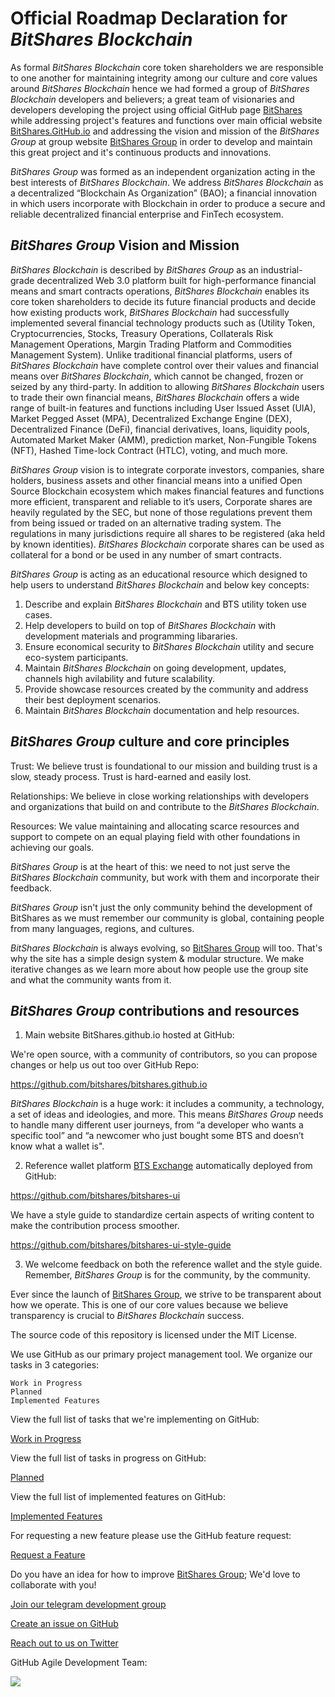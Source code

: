 # Official Roadmap Declaration for *BitShares Blockchain*

As formal *BitShares Blockchain* core token shareholders we are responsible to one another for maintaining integrity among our culture and core values around *BitShares Blockchain* hence we had formed a group of *BitShares Blockchain* developers and believers; a great team of visionaries and developers developing the project using official GitHub page [BitShares](https://github.com/bitshares) while addressing project's features and functions over main official website [BitShares.GitHub.io](https://bitshares.github.io) and addressing the vision and mission of the *BitShares Group* at group website [BitShares Group](https://BitSharesGroup.org) in order to develop and maintain this great project and it's continuous products and innovations.

*BitShares Group* was formed as an independent organization acting in the best interests of *BitShares Blockchain*. We address *BitShares Blockchain* as a decentralized “Blockchain As Organization” (BAO); a financial innovation in which users incorporate with Blockchain in order to produce a secure and reliable decentralized financial enterprise and FinTech ecosystem.

## *BitShares Group* Vision and Mission

*BitShares Blockchain* is described by *BitShares Group* as an industrial-grade decentralized Web 3.0 platform built for high-performance financial means and smart contracts operations, *BitShares Blockchain* enables its core token shareholders to decide its future financial products and decide how existing products work, *BitShares Blockchain* had successfully implemented several financial technology products such as (Utility Token, Cryptocurrencies, Stocks, Treasury Operations, Collaterals Risk Management Operations, Margin Trading Platform and Commodities Management System). Unlike traditional financial platforms, users of *BitShares Blockchain* have complete control over their values and financial means over *BitShares Blockchain*, which cannot be changed, frozen or seized by any third-party. In addition to allowing *BitShares Blockchain* users to trade their own financial means, *BitShares Blockchain* offers a wide range of built-in features and functions including User Issued Asset (UIA), Market Pegged Asset (MPA), Decentralized Exchange Engine (DEX), Decentralized Finance (DeFi), financial derivatives, loans, liquidity pools, Automated Market Maker (AMM), prediction market, Non-Fungible Tokens (NFT), Hashed Time-lock Contract (HTLC), voting, and much more.

*BitShares Group* vision is to integrate corporate investors, companies, share holders, business assets and other financial means into a unified Open Source Blockchain ecosystem which makes financial features and functions more efficient, transparent and reliable to it’s users, Corporate shares are heavily regulated by the SEC, but none of those regulations prevent them from being issued or traded on an alternative trading system. The regulations in many jurisdictions require all shares to be registered (aka held by known identities). *BitShares Blockchain* corporate shares can be used as collateral for a bond or be used in any number of smart contracts.

*BitShares Group* is acting as an educational resource which designed to help users to understand *BitShares Blockchain* and below key concepts:

1) Describe and explain *BitShares Blockchain* and BTS utility token use cases.
2) Help developers to build on top of *BitShares Blockchain* with development materials and programming libararies. 
3) Ensure economical security to *BitShares Blockchain* utility and secure eco-system participants.
4) Maintain *BitShares Blockchain* on going development, updates, channels high avilability and future scalability.
5) Provide showcase resources created by the community and address their best deployment scenarios.
6) Maintain *BitShares Blockchain* documentation and help resources.

## *BitShares Group* culture and core principles

Trust: We believe trust is foundational to our mission and building trust is a slow, steady process. Trust is hard-earned and easily lost.

Relationships: We believe in close working relationships with developers and organizations that build on and contribute to the *BitShares Blockchain*.

Resources: We value maintaining and allocating scarce resources and support to compete on an equal playing field with other foundations in achieving our goals.

*BitShares Group* is at the heart of this: we need to not just serve the *BitShares Blockchain* community, but work with them and incorporate their feedback. 

*BitShares Group* isn't just the only community behind the development of BitShares as we must remember our community is global, containing people from many languages, regions, and cultures.

*BitShares Blockchain* is always evolving, so [BitShares Group](https://BitSharesGroup.org) will too. That's why the site has a simple design system & modular structure. We make iterative changes as we learn more about how people use the group site and what the community wants from it.

## *BitShares Group* contributions and resources

1) Main website BitShares.github.io hosted at GitHub:

We're open source, with a community of contributors, so you can propose changes or help us out too over GitHub Repo:

https://github.com/bitshares/bitshares.github.io

*BitShares Blockchain* is a huge work: it includes a community, a technology, a set of ideas and ideologies, and more. This means *BitShares Group* needs to handle many different user journeys, from “a developer who wants a specific tool” and “a newcomer who just bought some BTS and doesn’t know what a wallet is".

2) Reference wallet platform [BTS Exchange](https://BTS.Exchange) automatically deployed from GitHub: 

https://github.com/bitshares/bitshares-ui

We have a style guide to standardize certain aspects of writing content to make the contribution process smoother.

https://github.com/bitshares/bitshares-ui-style-guide

3) We welcome feedback on both the reference wallet and the style guide. Remember, *BitShares Group* is for the community, by the community.

Ever since the launch of [BitShares Group](https://BitSharesGroup.org), we strive to be transparent about how we operate. This is one of our core values because we believe transparency is crucial to *BitShares Blockchain* success.

The source code of this repository is licensed under the MIT License.

We use GitHub as our primary project management tool. We organize our tasks in 3 categories:

    Work in Progress
    Planned
    Implemented Features

View the full list of tasks that we're implementing on GitHub:

[Work in Progress](https://github.com/bitshares/bitshares-core/milestones?state=open)

View the full list of tasks in progress on GitHub:

[Planned](https://github.com/bitshares/bitshares-core/milestones)

View the full list of implemented features on GitHub:

[Implemented Features](https://github.com/bitshares/bitshares-core/milestones?state=closed)

For requesting a new feature please use the GitHub feature request:

[Request a Feature](https://github.com/bitshares/bitshares-core/issues/new?assignees=&labels=&template=feature_request.md)


Do you have an idea for how to improve [BitShares Group](https://BitSharesGroup.org); We'd love to collaborate with you!

[Join our telegram development group](https://t.me/BitSharesDEV)

[Create an issue on GitHub](https://github.com/bitshares/bitshares-core/issues)

[Reach out to us on Twitter](https://twitter.com/BitSharesGroup)

GitHub Agile Development Team:

<a href="https://github.com/bitshares/bitshares-core/graphs/contributors">
  <img src="https://contrib.rocks/image?repo=bitshares/bitshares-core" />
</a>
